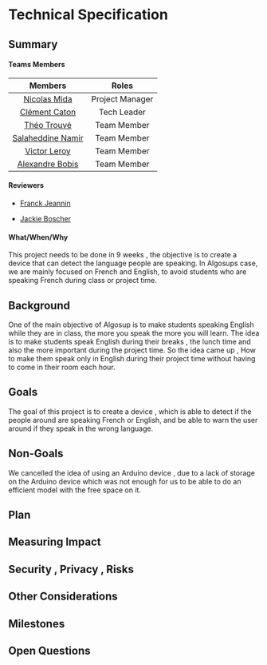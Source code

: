 # Technical Specification

## **Summary**
#### Teams Members

|Members|Roles |
|:---:|:---:|
|[Nicolas Mida](https://github.com/Nicolas-Mida)| Project Manager|
|[Clément Caton](https://github.com/ClementCaton)| Tech Leader|
|[Théo Trouvé](https://github.com/TheoTr)| Team Member|
|[Salaheddine Namir](https://github.com/T3rryc)| Team Member|
|[Victor Leroy](https://github.com/Victor-Leroy)| Team Member|
|[Alexandre Bobis](https://github.com/AlexandreBobis)| Team Member|

#### Reviewers

  - [Franck Jeannin](https://github.com/frje)

  - [Jackie Boscher](https://github.com/ia35)

#### What/When/Why

This project needs to be done in 9 weeks , the objective is to create a device that can detect the language people are speaking. In Algosups case, we are mainly focused on French and English, to avoid students who are speaking French during class or project time.

## **Background**

One of the main objective of Algosup is to make students speaking English while they are in class, the more you speak the more you will learn. The idea is to make students speak English during their breaks , the lunch time and also the more important during the project time. So the idea came up  , How to make them speak only in English during their project time without having to come in their room each hour.

## **Goals**

The goal of this project is to create a device , which is able to detect if the people around are speaking French or English, and be able to warn the user around if they speak in the wrong language.

## **Non-Goals**

We cancelled the idea of using an Arduino device , due to a lack of storage on the Arduino device which was not enough for us to be able to do an efficient model with the free space on it.

## **Plan**



## **Measuring Impact**
## **Security , Privacy , Risks**
## **Other Considerations**
## **Milestones**
## **Open Questions**
